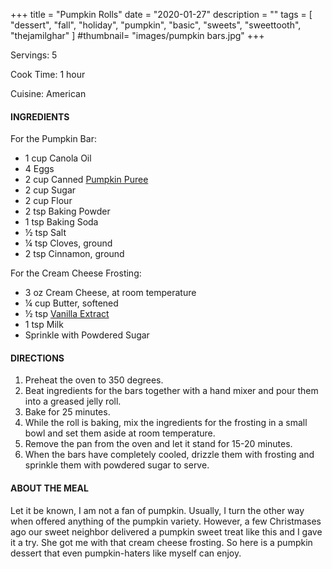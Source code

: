+++
title = "Pumpkin Rolls"
date = "2020-01-27"
description = ""
tags = [
    "dessert",
    "fall",
    "holiday",
    "pumpkin",
    "basic",
    "sweets",
    "sweettooth",
    "thejamilghar"
]
#thumbnail= "images/pumpkin bars.jpg"
+++

Servings: 5 <!--more-->

Cook Time: 1 hour

Cuisine: American

#### INGREDIENTS 

For the Pumpkin Bar: 

* 1 cup Canola Oil 
* 4 Eggs 
* 2 cup Canned [Pumpkin Puree](https://amzn.to/38hGCJ1)
* 2 cup Sugar 
* 2 cup Flour 
* 2 tsp Baking Powder 
* 1 tsp Baking Soda 
* ½ tsp Salt 
* ¼ tsp Cloves, ground 
* 2 tsp Cinnamon, ground 

For the Cream Cheese Frosting: 

* 3 oz Cream Cheese, at room temperature
* ¼ cup Butter, softened
* ½ tsp [Vanilla Extract](https://amzn.to/3rkuHlb)
* 1 tsp Milk 
* Sprinkle with Powdered Sugar 

#### DIRECTIONS 

1. Preheat the oven to 350 degrees. 
2. Beat ingredients for the bars together with a hand mixer and pour them into a greased jelly roll. 
3. Bake for 25 minutes. 
4. While the roll is baking, mix the ingredients for the frosting in a small bowl and set them aside at room temperature. 
5. Remove the pan from the oven and let it stand for 15-20 minutes. 
6. When the bars have completely cooled, drizzle them with frosting and sprinkle them with powdered sugar to serve. 


#### ABOUT THE MEAL 

Let it be known, I am not a fan of pumpkin. Usually, I turn the other way when offered anything of the pumpkin variety. However, a few Christmases ago our sweet neighbor delivered a pumpkin sweet treat like this and I gave it a try. She got me with that cream cheese frosting. So here is a pumpkin dessert that even pumpkin-haters like myself can enjoy. 
